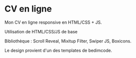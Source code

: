 # CV en ligne

Mon CV en ligne responsive en HTML/CSS + JS.

Utilisation de HTML/CSS/JS de base

Bibliothèque : Scroll Reveal, Mixitup Filter, Swiper JS, Boxicons.

Le design provient d'un des templates de bedimcode.